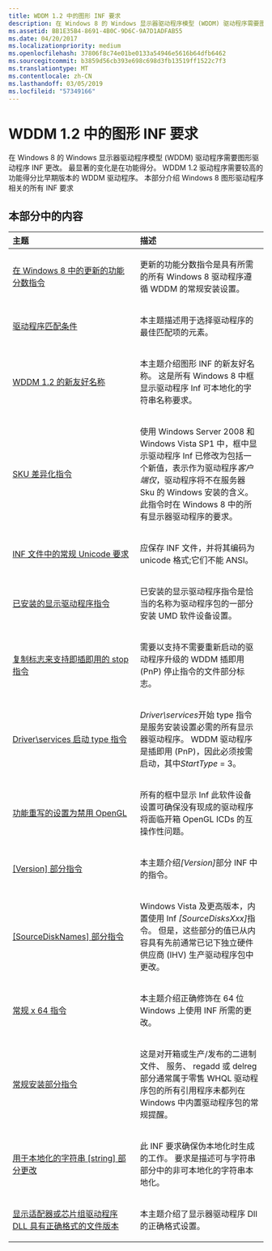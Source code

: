 ```yaml
---
title: WDDM 1.2 中的图形 INF 要求
description: 在 Windows 8 的 Windows 显示器驱动程序模型 (WDDM) 驱动程序需要图形驱动程序 INF 更改。
ms.assetid: BB1E35B4-8691-4B0C-9D6C-9A7D1ADFAB55
ms.date: 04/20/2017
ms.localizationpriority: medium
ms.openlocfilehash: 37806f8c74e01be0133a54946e5616b64dfb6462
ms.sourcegitcommit: b3859d56cb393e698c698d3fb13519ff1522c7f3
ms.translationtype: MT
ms.contentlocale: zh-CN
ms.lasthandoff: 03/05/2019
ms.locfileid: "57349166"
---
```

# <a name="graphics-inf-requirements-in-wddm-12"></a>WDDM 1.2 中的图形 INF 要求


在 Windows 8 的 Windows 显示器驱动程序模型 (WDDM) 驱动程序需要图形驱动程序 INF 更改。 最显著的变化是在功能得分。 WDDM 1.2 驱动程序需要较高的功能得分比早期版本的 WDDM 驱动程序。 本部分介绍 Windows 8 图形驱动程序相关的所有 INF 要求

## <a name="span-idinthissectionspanin-this-section"></a><span id="in_this_section"></span>本部分中的内容


<table>
<colgroup>
<col width="50%" />
<col width="50%" />
</colgroup>
<thead>
<tr class="header">
<th align="left">主题</th>
<th align="left">描述</th>
</tr>
</thead>
<tbody>
<tr class="odd">
<td align="left"><p><a href="updated-feature-score-directive.md" data-raw-source="[Updated feature score directive in Windows 8](updated-feature-score-directive.md)">在 Windows 8 中的更新的功能分数指令</a></p></td>
<td align="left"><p>更新的功能分数指令是具有所需的所有 Windows 8 驱动程序遵循 WDDM 的常规安装设置。</p></td>
</tr>
<tr class="even">
<td align="left"><p><a href="driver-matching-criteria.md" data-raw-source="[Driver matching criteria](driver-matching-criteria.md)">驱动程序匹配条件</a></p></td>
<td align="left"><p>本主题描述用于选择驱动程序的最佳匹配项的元素。</p></td>
</tr>
<tr class="odd">
<td align="left"><p><a href="updated-friendly-name.md" data-raw-source="[Updated friendly name for WDDM 1.2](updated-friendly-name.md)">WDDM 1.2 的新友好名称</a></p></td>
<td align="left"><p>本主题介绍图形 INF 的新友好名称。 这是所有 Windows 8 中框显示驱动程序 Inf 可本地化的字符串名称要求。</p></td>
</tr>
<tr class="even">
<td align="left"><p><a href="sku-differentiation-directive.md" data-raw-source="[SKU differentiation directive](sku-differentiation-directive.md)">SKU 差异化指令</a></p></td>
<td align="left"><p>使用 Windows Server 2008 和 Windows Vista SP1 中，框中显示驱动程序 Inf 已修改为包括一个新值，表示作为驱动程序<em>客户端仅</em>，驱动程序将不在服务器 Sku 的 Windows 安装的含义。 此指令时在 Windows 8 中的所有显示器驱动程序的要求。</p></td>
</tr>
<tr class="odd">
<td align="left"><p><a href="general-unicode-requirement.md" data-raw-source="[General Unicode requirement in INF files](general-unicode-requirement.md)">INF 文件中的常规 Unicode 要求</a></p></td>
<td align="left"><p>应保存 INF 文件，并将其编码为 unicode 格式;它们不能 ANSI。</p></td>
</tr>
<tr class="even">
<td align="left"><p><a href="installed-display-drivers-directive.md" data-raw-source="[Installed display drivers directive](installed-display-drivers-directive.md)">已安装的显示驱动程序指令</a></p></td>
<td align="left"><p>已安装的显示驱动程序指令是恰当的名称为驱动程序包的一部分安装 UMD 软件设备设置。</p></td>
</tr>
<tr class="odd">
<td align="left"><p><a href="copy-flags-to-support-pnp-stop-directive.md" data-raw-source="[Copy flags to support PnP stop directive](copy-flags-to-support-pnp-stop-directive.md)">复制标志来支持即插即用的 stop 指令</a></p></td>
<td align="left"><p>需要以支持不需要重新启动的驱动程序升级的 WDDM 插即用 (PnP) 停止指令的文件部分标志。</p></td>
</tr>
<tr class="even">
<td align="left"><p><a href="driver-services-start-type-directive.md" data-raw-source="[Driver\services start type directive](driver-services-start-type-directive.md)">Driver\services 启动 type 指令</a></p></td>
<td align="left"><p><em>Driver\services</em>开始 type 指令是服务安装设置必需的所有显示器驱动程序。 WDDM 驱动程序是插即用 (PnP)，因此必须按需启动，其中<em>StartType</em> = 3。</p></td>
</tr>
<tr class="odd">
<td align="left"><p><a href="capability-override-settings-to-disable-opengl.md" data-raw-source="[Capability override settings to disable OpenGL](capability-override-settings-to-disable-opengl.md)">功能重写的设置为禁用 OpenGL</a></p></td>
<td align="left"><p>所有的框中显示 Inf 此软件设备设置可确保没有现成的驱动程序将面临开箱 OpenGL ICDs 的互操作性问题。</p></td>
</tr>
<tr class="even">
<td align="left"><p><a href="-version--section-directives.md" data-raw-source="[[Version] section directives](-version--section-directives.md)">[Version] 部分指令</a></p></td>
<td align="left"><p>本主题介绍<em>[Version]</em>部分 INF 中的指令。</p></td>
</tr>
<tr class="odd">
<td align="left"><p><a href="-sourcedisknames--section-directives.md" data-raw-source="[[SourceDiskNames] section directives](-sourcedisknames--section-directives.md)">[SourceDiskNames] 部分指令</a></p></td>
<td align="left"><p>Windows Vista 及更高版本，内置使用 Inf <em>[SourceDisksXxx]</em>指令。 但是，这些部分的值已从内容具有先前通常已记下独立硬件供应商 (IHV) 生产驱动程序包中更改。</p></td>
</tr>
<tr class="even">
<td align="left"><p><a href="general-x64-directives.md" data-raw-source="[General x64 directives](general-x64-directives.md)">常规 x 64 指令</a></p></td>
<td align="left"><p>本主题介绍正确修饰在 64 位 Windows 上使用 INF 所需的更改。</p></td>
</tr>
<tr class="odd">
<td align="left"><p><a href="general-install-section-directives.md" data-raw-source="[General install section directives](general-install-section-directives.md)">常规安装部分指令</a></p></td>
<td align="left"><p>这是对开箱或生产/发布的二进制文件、 服务、 regadd 或 delreg 部分通常属于零售 WHQL 驱动程序包的所有引用程序未都列在 Windows 中内置驱动程序包的常规提醒。</p></td>
</tr>
<tr class="even">
<td align="left"><p><a href="-string--section-changes-for-localized-strings.md" data-raw-source="[[String] section changes for localized strings](-string--section-changes-for-localized-strings.md)">用于本地化的字符串 [string] 部分更改</a></p></td>
<td align="left"><p>此 INF 要求确保伪本地化时生成的工作。 要求是描述可与字符串部分中的非可本地化的字符串本地化。</p></td>
</tr>
<tr class="odd">
<td align="left"><p><a href="driver-dll-for-display-adapter-or-chipset-has-properly-formatted-file-version.md" data-raw-source="[Driver DLL for display adapter or chipset has properly formatted file version](driver-dll-for-display-adapter-or-chipset-has-properly-formatted-file-version.md)">显示适配器或芯片组驱动程序 DLL 具有正确格式的文件版本</a></p></td>
<td align="left"><p>本主题介绍了显示器驱动程序 Dll 的正确格式设置。</p></td>
</tr>
</tbody>
</table>

 

 

 





